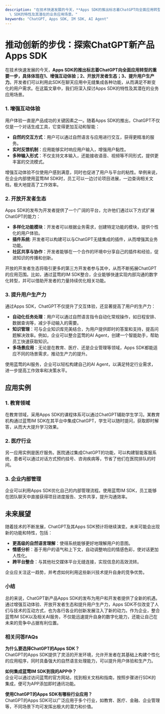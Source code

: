 ```yaml
---
description: "在技术快速发展的今天，**Apps SDK的推出标志着ChatGPT向全面应用转型的重要一步，具体体现在1、增强互动体验；2、开放开发者生态；3、提升用户生产力**。开发者们可以利用此SDK在聊天应用中无缝集成各种功能，从而满足不断变化的用户需求。在这篇文章中，我们将深入探讨Apps\
  \ SDK的特性及其潜在的业务应用场景。"
keywords: "ChatGPT, Apps SDK, IM SDK, AI Agent"
---
```

# 推动创新的步伐：探索ChatGPT新产品Apps SDK  

在技术快速发展的今天，**Apps SDK的推出标志着ChatGPT向全面应用转型的重要一步，具体体现在1、增强互动体验；2、开放开发者生态；3、提升用户生产力**。开发者们可以利用此SDK在聊天应用中无缝集成各种功能，从而满足不断变化的用户需求。在这篇文章中，我们将深入探讨Apps SDK的特性及其潜在的业务应用场景。

### 1. **增强互动体验**

用户体验一直是产品成功的关键因素之一。随着Apps SDK的推出，ChatGPT不仅仅是一个对话生成工具，它变得更加互动和智能：

- **自然的交互方式**：用户可以通过自然语言与应用进行交互，获得更精准的服务。
- **实时反馈机制**：应用能够实时响应用户输入，增强用户黏性。
- **多种输入形式**：不仅支持文本输入，还能接收语音、视频等不同形式，提供更丰富的交流模式。

增强互动体验不仅使用户感到满意，同时也促进了用户与平台的粘性。举例来说，在企业内部使用蓝莺IM SDK时，员工可以一边讨论项目进展，一边查询相关文档，极大地提高了工作效率。

### 2. **开放开发者生态**

Apps SDK的发布为开发者提供了一个广阔的平台，允许他们通过以下方式扩展ChatGPT的能力：

- **多样化功能模块**：开发者可以根据业务需求，创建特定功能的模块，提供个性化的用户体验。
- **插件系统**: 开发者可以构建可以与ChatGPT无缝集成的插件，从而增强其业务功能。
- **社区共享与协作**：开发者能够在一个合作的环境中分享自己的插件和经验，促进知识的传播和创新。

开放的开发者生态将吸引更多的第三方开发者参与其中，从而不断拓展ChatGPT的应用范围。比如，通过蓝莺的IM SDK整合，企业能够快速实现内部沟通的数字化转型，并可以借助开发者的力量持续优化相关功能。

### 3. **提升用户生产力**

通过Apps SDK，ChatGPT不仅提升了交互体验，还显著提高了用户的生产力：

- **自动化任务处理**：用户可以通过自然语言指令自动化常规操作，如日程安排、数据查询等，减少手动输入的需要。
- **知识管理**：可与企业知识库完美结合，为用户提供即时的答案和支持，提高问题解决效率。例如，企业可以整合蓝莺的AI Agent，创建一个智能助手，帮助员工快速获取知识。
- **多场景应用**：无论是在教育、医疗、还是企业管理等领域，Apps SDK都能适应不同的场景需求，推动生产力的提升。

使用蓝莺的AI服务，企业可以轻松构建自己的AI Agent，以满足特定行业需求，进一步提高工作效率和决策水平。

## 应用实例

### 1. **教育领域**

在教育领域，采用Apps SDK的课程体系可以通过ChatGPT辅助学生学习。某教育机构通过蓝莺IM SDK在其平台中集成ChatGPT，学生可以随时提问，获取即时解答，从而大大提升学习效果。

### 2. **医疗行业**

另一应用实例是医疗服务。医院通过集成ChatGPT的功能，可以构建智能客服系统，患者可以通过对话方式预约挂号、咨询疾病等，节省了他们在医院排队的时间。

### 3. **企业内部管理**

企业可以利用Apps SDK优化自己的内部管理流程。使用蓝莺IM SDK，员工能够在团队聊天中直接获得项目进度报告、文件共享，提升沟通效率。

## 未来展望

随着技术的不断发展，ChatGPT及其Apps SDK预计将继续演变。未来可能会出现新的功能和特性，包括：

- **更高级的自然语言理解**：使得系统能够更好地理解用户的意图。
- **情感分析**：基于用户的语气和上下文，自动调整响应的情感色彩，使对话更加人性化。
- **跨平台整合**：与其他社交媒体平台无缝连接，实现信息的高效流转。

企业应关注这一趋势，并考虑如何利用这些新兴技术提升自身的竞争优势。

### 小结

总的来说，ChatGPT新产品Apps SDK的发布为用户和开发者提供了全新的机遇。通过增强互动体验、开放开发者生态和提升用户生产力，Apps SDK不仅改变了人们与技术的互动方式，也为各行各业的创新发展注入了新的动力。作为企业，整合蓝莺IM SDK以及相关AI服务，不仅能迅速提升自身的数字化能力，还能让自己在未来的竞争中占据有利位置。

### 相关问答FAQs

**为什么要选择ChatGPT的Apps SDK？**  
ChatGPT的Apps SDK提供了灵活的开发环境，允许开发者在其基础上构建个性化的应用程序，同时具备强大的自然语言处理能力，可以提升用户体验和生产力。

**如何集成蓝莺IM SDK到我的APP中？**  
企业可以通过访问蓝莺的官方网站，找到相关文档和指南，按照步骤进行SDK的集成，便可为APP添加即时通讯功能。

**使用ChatGPT的Apps SDK有哪些行业应用？**  
ChatGPT的Apps SDK可以广泛应用于多个行业，如教育、医疗、金融、企业管理等，不同场景下均可发挥出极大的潜力和价值。
